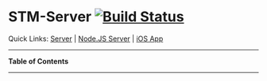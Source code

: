 # STM-Server [![Build Status](https://circleci.com/gh/stormedgeapps/STM-Server.svg?style=shield&circle-token=7f20647638f894d3972f9c4060e28581aed3a910)]()

Quick Links: [Server][0]  |  [Node.JS Server][1]  |  [iOS App][2] 

----

**Table of Contents**

----

[0]: https://github.com/k3zi/STM-Server
[1]: https://github.com/k3zi/STM-Server/blob/master/new/api/server.js
[2]: https://github.com/k3zi/STM
